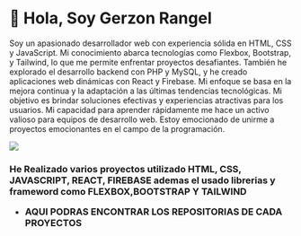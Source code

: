 <h1>👋 Hola, Soy Gerzon Rangel </h1>
<p>Soy un apasionado desarrollador web con experiencia sólida en HTML, CSS y JavaScript. Mi conocimiento abarca tecnologías como Flexbox, Bootstrap, y Tailwind, lo que me permite enfrentar proyectos desafiantes. También he explorado el desarrollo backend con PHP y MySQL, y he creado aplicaciones web dinámicas con React y Firebase. Mi enfoque se basa en la mejora continua y la adaptación a las últimas tendencias tecnológicas. Mi objetivo es brindar soluciones efectivas y experiencias atractivas para los usuarios. Mi capacidad para aprender rápidamente me hace un activo valioso para equipos de desarrollo web. Estoy emocionado de unirme a proyectos emocionantes en el campo de la programación.</p> 
<img src="https://i.postimg.cc/VNjg23sj/nueva2.png" />
<h3>
  He Realizado varios proyectos utilizado <strong>HTML, CSS, JAVASCRIPT, REACT, FIREBASE</strong> ademas el usado librerias y frameword como <strong>FLEXBOX,BOOTSTRAP Y TAILWIND</strong>
</p>

  - AQUI PODRAS ENCONTRAR LOS REPOSITORIAS DE CADA PROYECTOS
<!---
gerzon05/gerzon05 is a ✨ special ✨ repository because its `README.md` (this file) appears on your GitHub profile.
You can click the Preview link to take a look at your changes.
--->
